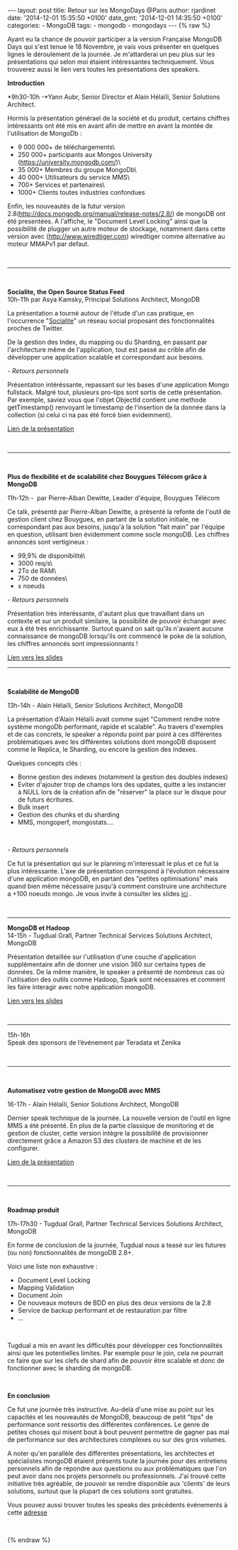 --- layout: post title: Retour sur les MongoDays @Paris author:
rjardinet date: '2014-12-01 15:35:50 +0100' date\_gmt: '2014-12-01
14:35:50 +0100' categories: - MongoDB tags: - mongodb - mongodays --- {%
raw %}

Ayant eu la chance de pouvoir participer a la version Française MongoDB
Days qui s'est tenue le 18 Novembre, je vais vous présenter en quelques
lignes le déroulement de la journée. Je m'attarderai un peu plus sur les
présentations qui selon moi étaient intéressantes techniquement. Vous
trouverez aussi le lien vers toutes les présentations des speakers.

**Introduction**

*9h30-10h -*Yann Aubr, Senior Director et Alain Hélaïli, Senior
Solutions Architect.

Hormis la présentation générael de la société et du produit, certains
chiffres intéressants ont été mis en avant afin de mettre en avant la
montée de l'utilisation de MongoDb :

- 9 000 000+ de téléchargements\
- 250 000+ participants aux Mongos University
(https://university.mongodb.com/)\
- 35 000+ Membres du groupe MongoDb\
- 40 000+ Utilisateurs du service MMS\
- 700+ Services et partenaires\
- 1000+ Clients toutes industries confondues

Enfin, les nouveautés de la futur version
2.8(http://docs.mongodb.org/manual/release-notes/2.8/) de mongoDB ont
été presentées. A l'affiche, le "Document Level Locking" ainsi que la
possibilité de plugger un autre moteur de stockage, notamment dans cette
version avec (http://www.wiredtiger.com) wiredtiger comme alternative au
moteur MMAPv1 par defaut.

 

------------------------------------------------------------------------

 

**Socialite, the Open Source Status Feed**\
10h-11h par Asya Kamsky, Principal Solutions Architect, MongoDB

La présentation a tourné autour de l'étude d'un cas pratique, en
l'occurrence "[Socialite](https://github.com/10gen-labs/socialite)" un
réseau social proposant des fonctionnalités proches de Twitter.

De la gestion des Index, du mapping ou du Sharding, en passant par
l'architecture même de l'application, tout est passé au crible afin de
développer une application scalable et correspondant aux besoins.

*- Retours personnels*

Présentation intéréssante, repassant sur les bases d'une application
Mongo fullstack. Malgré tout, plusieurs pro-tips sont sortis de cette
présentation.\
Par exemple, saviez vous que l'objet ObjectId contient une methode
getTimestamp() renvoyant le timestamp de l'insertion de la donnée dans
la collection (si celui ci na pas été forcé bien evidemment).

[Lien de la
présentation](http://fr.slideshare.net/mongodb/socialite-the-open-source-status-feed)

 

------------------------------------------------------------------------

 

**Plus de flexibilité et de scalabilité chez Bouygues Télécom grâce à
MongoDB**

11h-12h -  par Pierre-Alban Dewitte, Leader d'équipe, Bouygues Télécom

Ce talk, présenté par Pierre-Alban Dewitte, a présenté la refonte de
l'outil de gestion client chez Bouygues, en partant de la solution
initiale, ne correspondant pas aux besoins, jusqu'à la solution "fait
main" par l'équipe en question, utilisant bien évidemment comme socle
mongoDB. Les chiffres annoncés sont vertigineux :

- 99,9% de disponibilité\
- 3000 req/s\
- 2To de RAM\
- 750 de données\
- x noeuds

*- Retours personnels*

Présentation très interéssante, d'autant plus que travaillant dans un
contexte et sur un produit similaire, la possibilité de pouvoir échanger
avec eux à été très enrichissante. Surtout quand on sait qu'ils
n'avaient aucune connaissance de mongoDB lorsqu'ils ont commencé le poke
de la solution, les chiffres annoncés sont impressionnants !

[Lien vers les
slides](http://fr.slideshare.net/mongodb/plus-de-flexibilit-et-de-scalabilit-chez-bouygues-tlcom-grce-mongodb)

------------------------------------------------------------------------

 

**Scalabilité de MongoDB**

13h-14h - Alain Hélaïli, Senior Solutions Architect, MongoDB

La présentation d'Alain Hélaïli avait comme sujet "Comment rendre notre
système mongoDb performant, rapide et scalable". Au travers d'exemples
et de cas concrets, le speaker a répondu point par point à ces
différentes problématiques avec les différentes solutions dont mongoDB
disposent comme le Replica, le Sharding, ou encore la gestion
des indexes.

Quelques concepts clés :

-   Bonne gestion des indexes (notamment la gestion des doubles indexes)
-   Eviter d'ajouter trop de champs lors des updates, quitte a les
    instancier à NULL lors de la création afin de "réserver" la place
    sur le disque pour de futurs écritures.
-   Bulk insert
-   Gestion des chunks et du sharding
-   MMS, mongoperf, mongostats....

 

*- Retours personnels*

Ce fut la présentation qui sur le planning m'interessait le plus et ce
fut la plus intéressante. L'axe de présentation correspond à l'évolution
nécessaire d'une application mongoDB, en partant des "petites
optimisations" mais quand bien même nécessaire jusqu'à comment
construire une architecture a +100 noeuds mongo. Je vous invite à
consulter les slides
[ici](http://fr.slideshare.net/mongodb/scalabilit-de-mongodb) .

 

------------------------------------------------------------------------

**MongoDB et Hadoop**\
14-15h - Tugdual Grall, Partner Technical Services Solutions Architect,
MongoDB

Présentation detaillée sur l'utilisation d'une couche d'application
supplémentaire afin de donner une vision 360 sur certains types de
données. De la même manière, le speaker a présenté de nombreux cas où
l'utilisation des outils comme Hadoop, Spark sont nécessaires et comment
les faire interagir avec notre application mongoDB.

[Lien vers les
slides](http://fr.slideshare.net/mongodb/mongodb-day-paris2014hadooptgrall-1)

 

------------------------------------------------------------------------

15h-16h\
Speak des sponsors de l’événement par Teradata et Zenika

 

------------------------------------------------------------------------

 

**Automatisez votre gestion de MongoDB avec MMS**

16-17h - Alain Hélaïli, Senior Solutions Architect, MongoDB

Dernier speak technique de la journée. La nouvelle version de l'outil en
ligne MMS a été présenté. En plus de la partie classique de monitoring
et de gestion de cluster, cette version intègre la possibilité de
provisionner directement grâce a Amazon S3 des clusters de machine et de
les configurer.

[Lien de la
présentation](http://fr.slideshare.net/mongodb/mongo-db-days-paris-2014-mms-fr)

 

------------------------------------------------------------------------

 

**Roadmap produit**

17h-17h30 - Tugdual Grall, Partner Technical Services Solutions
Architect, MongoDB

En forme de conclusion de la journée, Tugdual nous a teasé sur les
futures (ou non) fonctionnalités de mongoDB 2.8+.

Voici une liste non exhaustive :

-   Document Level Locking
-   Mapping Validation
-   Document Join
-   De nouveaux moteurs de BDD en plus des deux versions de la 2.8
-   Service de backup performant et de restauration par filtre
-   ...

 

Tugdual a mis en avant les difficultés pour développer ces
fonctionnalités ainsi que les potentielles limites. Par exemple pour le
join, cela ne pourrait ce faire que sur les clefs de shard afin de
pouvoir être scalable et donc de fonctionner avec le sharding de
mongoDB.

 

**En conclusion**

Ce fut une journée très instructive. Au-delà d'une mise au point sur les
capacités et les nouveautés de MongoDB, beaucoup de petit "tips" de
performance sont ressortis des différentes conférences. Le genre de
petites choses qui misent bout à bout peuvent permettre de gagner pas
mal de performance sur des architectures complexes ou sur des gros
volumes.

A noter qu'en parallèle des différentes présentations, les architectes
et spécialistes mongoDB étaient présents toute la journée pour des
entretiens personnels afin de répondre aux questions ou aux
problématiques que l'on peut avoir dans nos projets personnels ou
professionnels. J'ai trouvé cette initiative très agréable, de pouvoir
se rendre disponible aux 'clients' de leurs solutions, surtout que la
plupart de ces solutions sont gratuites.

Vous pouvez aussi trouver toutes les speaks des précédents événements à
cette [adresse](http://www.mongodb.com/presentations/)

 

{% endraw %}
